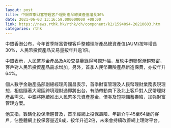 ```yaml
---
layout: post
title: 中銀首季財富管理客戶理財產品總資產值增長30%
date: 2021-06-03 13:16:59.000000000 +08:00
link: https://news.rthk.hk/rthk/ch/component/k2/1594094-20210603.htm
categories: rthk
---
```


中銀香港公布，今年首季財富管理客戶整體理財產品總資產值(AUM)按年增長30%，人民幣投資產品交易量按年升逾1倍。

中銀表示，人民幣基金產品及A股交易量錄得可觀升幅，反映中港聯繫漸趨緊密，客戶對人民幣投資產品需求增加。另外，首季人民幣壽險產品新造保費，亦按年升64%。

個人數字金融產品部副總經理周國昌表示，首季財富管理及人民幣理財業務表現理想，相信隨著大灣區跨境理財通即將出台，有助帶動南下及北上客戶對人民幣理財產品需求。中銀將陸續推出人民幣多元資產基金、債券及短期儲蓄壽險，加強財富管理方案。

他又指，數碼化投保漸趨普及，首季經網上投保壽險、年齡介乎45至64歲的客戶，佔整體網上投保客量近8成，按年升近2倍，未來會持續改善網上理財平台。
